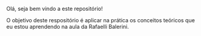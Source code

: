 Olá, seja bem vindo a este repositório!

O objetivo deste respositório é aplicar na prática os conceitos teóricos que eu estou aprendendo na aula da Rafaelli Balerini.